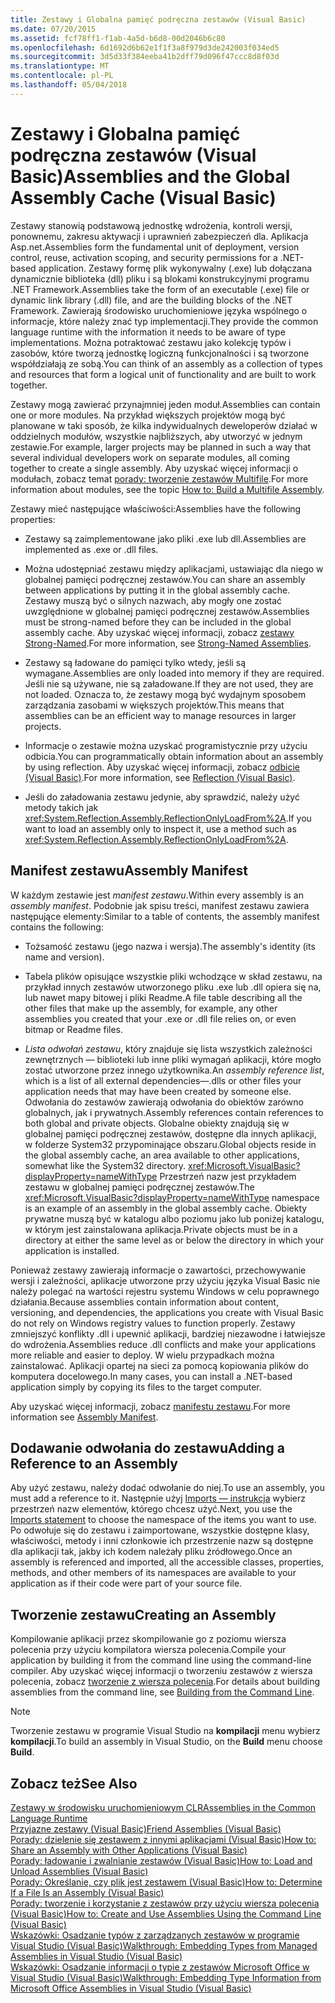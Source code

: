 ```yaml
---
title: Zestawy i Globalna pamięć podręczna zestawów (Visual Basic)
ms.date: 07/20/2015
ms.assetid: fcf78ff1-f1ab-4a5d-b6d8-00d2046b6c80
ms.openlocfilehash: 6d1692d6b62e1f1f3a8f979d3de242003f034ed5
ms.sourcegitcommit: 3d5d33f384eeba41b2dff79d096f47ccc8d8f03d
ms.translationtype: MT
ms.contentlocale: pl-PL
ms.lasthandoff: 05/04/2018
---
```

# <a name="assemblies-and-the-global-assembly-cache-visual-basic"></a><span data-ttu-id="b51b3-102">Zestawy i Globalna pamięć podręczna zestawów (Visual Basic)</span><span class="sxs-lookup"><span data-stu-id="b51b3-102">Assemblies and the Global Assembly Cache (Visual Basic)</span></span>
<span data-ttu-id="b51b3-103">Zestawy stanowią podstawową jednostkę wdrożenia, kontroli wersji, ponownemu, zakresu aktywacji i uprawnień zabezpieczeń dla. Aplikacja Asp.net.</span><span class="sxs-lookup"><span data-stu-id="b51b3-103">Assemblies form the fundamental unit of deployment, version control, reuse, activation scoping, and security permissions for a .NET-based application.</span></span> <span data-ttu-id="b51b3-104">Zestawy formę plik wykonywalny (.exe) lub dołączana dynamicznie biblioteka (dll) pliku i są blokami konstrukcyjnymi programu .NET Framework.</span><span class="sxs-lookup"><span data-stu-id="b51b3-104">Assemblies take the form of an executable (.exe) file or dynamic link library (.dll) file, and are the building blocks of the .NET Framework.</span></span> <span data-ttu-id="b51b3-105">Zawierają środowisko uruchomieniowe języka wspólnego o informacje, które należy znać typ implementacji.</span><span class="sxs-lookup"><span data-stu-id="b51b3-105">They provide the common language runtime with the information it needs to be aware of type implementations.</span></span> <span data-ttu-id="b51b3-106">Można potraktować zestawu jako kolekcję typów i zasobów, które tworzą jednostkę logiczną funkcjonalności i są tworzone współdziałają ze sobą.</span><span class="sxs-lookup"><span data-stu-id="b51b3-106">You can think of an assembly as a collection of types and resources that form a logical unit of functionality and are built to work together.</span></span>  
  
 <span data-ttu-id="b51b3-107">Zestawy mogą zawierać przynajmniej jeden moduł.</span><span class="sxs-lookup"><span data-stu-id="b51b3-107">Assemblies can contain one or more modules.</span></span> <span data-ttu-id="b51b3-108">Na przykład większych projektów mogą być planowane w taki sposób, że kilka indywidualnych deweloperów działać w oddzielnych modułów, wszystkie najbliższych, aby utworzyć w jednym zestawie.</span><span class="sxs-lookup"><span data-stu-id="b51b3-108">For example, larger projects may be planned in such a way that several individual developers work on separate modules, all coming together to create a single assembly.</span></span> <span data-ttu-id="b51b3-109">Aby uzyskać więcej informacji o modułach, zobacz temat [porady: tworzenie zestawów Multifile](../../../../framework/app-domains/how-to-build-a-multifile-assembly.md).</span><span class="sxs-lookup"><span data-stu-id="b51b3-109">For more information about modules, see the topic [How to: Build a Multifile Assembly](../../../../framework/app-domains/how-to-build-a-multifile-assembly.md).</span></span>  
  
 <span data-ttu-id="b51b3-110">Zestawy mieć następujące właściwości:</span><span class="sxs-lookup"><span data-stu-id="b51b3-110">Assemblies have the following properties:</span></span>  
  
-   <span data-ttu-id="b51b3-111">Zestawy są zaimplementowane jako pliki .exe lub dll.</span><span class="sxs-lookup"><span data-stu-id="b51b3-111">Assemblies are implemented as .exe or .dll files.</span></span>  
  
-   <span data-ttu-id="b51b3-112">Można udostępniać zestawu między aplikacjami, ustawiając dla niego w globalnej pamięci podręcznej zestawów.</span><span class="sxs-lookup"><span data-stu-id="b51b3-112">You can share an assembly between applications by putting it in the global assembly cache.</span></span> <span data-ttu-id="b51b3-113">Zestawy muszą być o silnych nazwach, aby mogły one zostać uwzględnione w globalnej pamięci podręcznej zestawów.</span><span class="sxs-lookup"><span data-stu-id="b51b3-113">Assemblies must be strong-named before they can be included in the global assembly cache.</span></span> <span data-ttu-id="b51b3-114">Aby uzyskać więcej informacji, zobacz [zestawy Strong-Named](../../../../framework/app-domains/strong-named-assemblies.md).</span><span class="sxs-lookup"><span data-stu-id="b51b3-114">For more information, see [Strong-Named Assemblies](../../../../framework/app-domains/strong-named-assemblies.md).</span></span>  
  
-   <span data-ttu-id="b51b3-115">Zestawy są ładowane do pamięci tylko wtedy, jeśli są wymagane.</span><span class="sxs-lookup"><span data-stu-id="b51b3-115">Assemblies are only loaded into memory if they are required.</span></span> <span data-ttu-id="b51b3-116">Jeśli nie są używane, nie są załadowane.</span><span class="sxs-lookup"><span data-stu-id="b51b3-116">If they are not used, they are not loaded.</span></span> <span data-ttu-id="b51b3-117">Oznacza to, że zestawy mogą być wydajnym sposobem zarządzania zasobami w większych projektów.</span><span class="sxs-lookup"><span data-stu-id="b51b3-117">This means that assemblies can be an efficient way to manage resources in larger projects.</span></span>  
  
-   <span data-ttu-id="b51b3-118">Informacje o zestawie można uzyskać programistycznie przy użyciu odbicia.</span><span class="sxs-lookup"><span data-stu-id="b51b3-118">You can programmatically obtain information about an assembly by using reflection.</span></span> <span data-ttu-id="b51b3-119">Aby uzyskać więcej informacji, zobacz [odbicie (Visual Basic)](../../../../visual-basic/programming-guide/concepts/reflection.md).</span><span class="sxs-lookup"><span data-stu-id="b51b3-119">For more information, see [Reflection (Visual Basic)](../../../../visual-basic/programming-guide/concepts/reflection.md).</span></span>  
  
-   <span data-ttu-id="b51b3-120">Jeśli do załadowania zestawu jedynie, aby sprawdzić, należy użyć metody takich jak <xref:System.Reflection.Assembly.ReflectionOnlyLoadFrom%2A>.</span><span class="sxs-lookup"><span data-stu-id="b51b3-120">If you want to load an assembly only to inspect it, use a method such as <xref:System.Reflection.Assembly.ReflectionOnlyLoadFrom%2A>.</span></span>  
  
## <a name="assembly-manifest"></a><span data-ttu-id="b51b3-121">Manifest zestawu</span><span class="sxs-lookup"><span data-stu-id="b51b3-121">Assembly Manifest</span></span>  
 <span data-ttu-id="b51b3-122">W każdym zestawie jest *manifest zestawu*.</span><span class="sxs-lookup"><span data-stu-id="b51b3-122">Within every assembly is an *assembly manifest*.</span></span> <span data-ttu-id="b51b3-123">Podobnie jak spisu treści, manifest zestawu zawiera następujące elementy:</span><span class="sxs-lookup"><span data-stu-id="b51b3-123">Similar to a table of contents, the assembly manifest contains the following:</span></span>  
  
-   <span data-ttu-id="b51b3-124">Tożsamość zestawu (jego nazwa i wersja).</span><span class="sxs-lookup"><span data-stu-id="b51b3-124">The assembly's identity (its name and version).</span></span>  
  
-   <span data-ttu-id="b51b3-125">Tabela plików opisujące wszystkie pliki wchodzące w skład zestawu, na przykład innych zestawów utworzonego pliku .exe lub .dll opiera się na, lub nawet mapy bitowej i pliki Readme.</span><span class="sxs-lookup"><span data-stu-id="b51b3-125">A file table describing all the other files that make up the assembly, for example, any other assemblies you created that your .exe or .dll file relies on, or even bitmap or Readme files.</span></span>  
  
-   <span data-ttu-id="b51b3-126">*Lista odwołań zestawu*, który znajduje się lista wszystkich zależności zewnętrznych — biblioteki lub inne pliki wymagań aplikacji, które mogło zostać utworzone przez innego użytkownika.</span><span class="sxs-lookup"><span data-stu-id="b51b3-126">An *assembly reference list*, which is a list of all external dependencies—.dlls or other files your application needs that may have been created by someone else.</span></span> <span data-ttu-id="b51b3-127">Odwołania do zestawów zawierają odwołania do obiektów zarówno globalnych, jak i prywatnych.</span><span class="sxs-lookup"><span data-stu-id="b51b3-127">Assembly references contain references to both global and private objects.</span></span> <span data-ttu-id="b51b3-128">Globalne obiekty znajdują się w globalnej pamięci podręcznej zestawów, dostępne dla innych aplikacji, w folderze System32 przypominające obszaru.</span><span class="sxs-lookup"><span data-stu-id="b51b3-128">Global objects reside in the global assembly cache, an area available to other applications, somewhat like the System32 directory.</span></span> <span data-ttu-id="b51b3-129"><xref:Microsoft.VisualBasic?displayProperty=nameWithType> Przestrzeń nazw jest przykładem zestawu w globalnej pamięci podręcznej zestawów.</span><span class="sxs-lookup"><span data-stu-id="b51b3-129">The <xref:Microsoft.VisualBasic?displayProperty=nameWithType> namespace is an example of an assembly in the global assembly cache.</span></span> <span data-ttu-id="b51b3-130">Obiekty prywatne muszą być w katalogu albo poziomu jako lub poniżej katalogu, w którym jest zainstalowana aplikacja.</span><span class="sxs-lookup"><span data-stu-id="b51b3-130">Private objects must be in a directory at either the same level as or below the directory in which your application is installed.</span></span>  
  
 <span data-ttu-id="b51b3-131">Ponieważ zestawy zawierają informacje o zawartości, przechowywanie wersji i zależności, aplikacje utworzone przy użyciu języka Visual Basic nie należy polegać na wartości rejestru systemu Windows w celu poprawnego działania.</span><span class="sxs-lookup"><span data-stu-id="b51b3-131">Because assemblies contain information about content, versioning, and dependencies, the applications you create with Visual Basic do not rely on Windows registry values to function properly.</span></span> <span data-ttu-id="b51b3-132">Zestawy zmniejszyć konflikty .dll i upewnić aplikacji, bardziej niezawodne i łatwiejsze do wdrożenia.</span><span class="sxs-lookup"><span data-stu-id="b51b3-132">Assemblies reduce .dll conflicts and make your applications more reliable and easier to deploy.</span></span> <span data-ttu-id="b51b3-133">W wielu przypadkach można zainstalować. Aplikacji opartej na sieci za pomocą kopiowania plików do komputera docelowego.</span><span class="sxs-lookup"><span data-stu-id="b51b3-133">In many cases, you can install a .NET-based application simply by copying its files to the target computer.</span></span>  
  
 <span data-ttu-id="b51b3-134">Aby uzyskać więcej informacji, zobacz [manifestu zestawu](../../../../framework/app-domains/assembly-manifest.md).</span><span class="sxs-lookup"><span data-stu-id="b51b3-134">For more information see [Assembly Manifest](../../../../framework/app-domains/assembly-manifest.md).</span></span>  
  
## <a name="adding-a-reference-to-an-assembly"></a><span data-ttu-id="b51b3-135">Dodawanie odwołania do zestawu</span><span class="sxs-lookup"><span data-stu-id="b51b3-135">Adding a Reference to an Assembly</span></span>  
 <span data-ttu-id="b51b3-136">Aby użyć zestawu, należy dodać odwołanie do niej.</span><span class="sxs-lookup"><span data-stu-id="b51b3-136">To use an assembly, you must add a reference to it.</span></span> <span data-ttu-id="b51b3-137">Następnie użyj [Imports — instrukcja](../../../../visual-basic/language-reference/statements/imports-statement-net-namespace-and-type.md) wybierz przestrzeń nazw elementów, którego chcesz użyć.</span><span class="sxs-lookup"><span data-stu-id="b51b3-137">Next, you use the [Imports statement](../../../../visual-basic/language-reference/statements/imports-statement-net-namespace-and-type.md) to choose the namespace of the items you want to use.</span></span> <span data-ttu-id="b51b3-138">Po odwołuje się do zestawu i zaimportowane, wszystkie dostępne klasy, właściwości, metody i inni członkowie ich przestrzenie nazw są dostępne dla aplikacji tak, jakby ich kodem należały pliku źródłowego.</span><span class="sxs-lookup"><span data-stu-id="b51b3-138">Once an assembly is referenced and imported, all the accessible classes, properties, methods, and other members of its namespaces are available to your application as if their code were part of your source file.</span></span>  
  
## <a name="creating-an-assembly"></a><span data-ttu-id="b51b3-139">Tworzenie zestawu</span><span class="sxs-lookup"><span data-stu-id="b51b3-139">Creating an Assembly</span></span>  
 <span data-ttu-id="b51b3-140">Kompilowanie aplikacji przez skompilowanie go z poziomu wiersza polecenia przy użyciu kompilatora wiersza polecenia.</span><span class="sxs-lookup"><span data-stu-id="b51b3-140">Compile your application by building it from the command line using the command-line compiler.</span></span> <span data-ttu-id="b51b3-141">Aby uzyskać więcej informacji o tworzeniu zestawów z wiersza polecenia, zobacz [tworzenie z wiersza polecenia](../../../../visual-basic/reference/command-line-compiler/building-from-the-command-line.md).</span><span class="sxs-lookup"><span data-stu-id="b51b3-141">For details about building assemblies from the command line, see [Building from the Command Line](../../../../visual-basic/reference/command-line-compiler/building-from-the-command-line.md).</span></span>  
  
> [!NOTE]
>  <span data-ttu-id="b51b3-142">Tworzenie zestawu w programie Visual Studio na **kompilacji** menu wybierz **kompilacji**.</span><span class="sxs-lookup"><span data-stu-id="b51b3-142">To build an assembly in Visual Studio, on the **Build** menu choose **Build**.</span></span>  
  
## <a name="see-also"></a><span data-ttu-id="b51b3-143">Zobacz też</span><span class="sxs-lookup"><span data-stu-id="b51b3-143">See Also</span></span>  
 [<span data-ttu-id="b51b3-144">Zestawy w środowisku uruchomieniowym CLR</span><span class="sxs-lookup"><span data-stu-id="b51b3-144">Assemblies in the Common Language Runtime</span></span>](../../../../framework/app-domains/assemblies-in-the-common-language-runtime.md)  
 [<span data-ttu-id="b51b3-145">Przyjazne zestawy (Visual Basic)</span><span class="sxs-lookup"><span data-stu-id="b51b3-145">Friend Assemblies (Visual Basic)</span></span>](friend-assemblies.md)  
 [<span data-ttu-id="b51b3-146">Porady: dzielenie się zestawem z innymi aplikacjami (Visual Basic)</span><span class="sxs-lookup"><span data-stu-id="b51b3-146">How to: Share an Assembly with Other Applications (Visual Basic)</span></span>](how-to-share-an-assembly-with-other-applications.md)  
 [<span data-ttu-id="b51b3-147">Porady: ładowanie i zwalnianie zestawów (Visual Basic)</span><span class="sxs-lookup"><span data-stu-id="b51b3-147">How to: Load and Unload Assemblies (Visual Basic)</span></span>](how-to-load-and-unload-assemblies.md)  
 [<span data-ttu-id="b51b3-148">Porady: Określanie, czy plik jest zestawem (Visual Basic)</span><span class="sxs-lookup"><span data-stu-id="b51b3-148">How to: Determine If a File Is an Assembly (Visual Basic)</span></span>](how-to-determine-if-a-file-is-an-assembly.md)  
 [<span data-ttu-id="b51b3-149">Porady: tworzenie i korzystanie z zestawów przy użyciu wiersza polecenia (Visual Basic)</span><span class="sxs-lookup"><span data-stu-id="b51b3-149">How to: Create and Use Assemblies Using the Command Line (Visual Basic)</span></span>](how-to-create-and-use-assemblies-using-the-command-line.md)  
 [<span data-ttu-id="b51b3-150">Wskazówki: Osadzanie typów z zarządzanych zestawów w programie Visual Studio (Visual Basic)</span><span class="sxs-lookup"><span data-stu-id="b51b3-150">Walkthrough: Embedding Types from Managed Assemblies in Visual Studio (Visual Basic)</span></span>](walkthrough-embedding-types-from-managed-assemblies-in-vs.md)  
 [<span data-ttu-id="b51b3-151">Wskazówki: Osadzanie informacji o typie z zestawów Microsoft Office w Visual Studio (Visual Basic)</span><span class="sxs-lookup"><span data-stu-id="b51b3-151">Walkthrough: Embedding Type Information from Microsoft Office Assemblies in Visual Studio (Visual Basic)</span></span>](walkthrough-embedding-type-information-from-microsoft-office-assemblies-in-vs.md)
